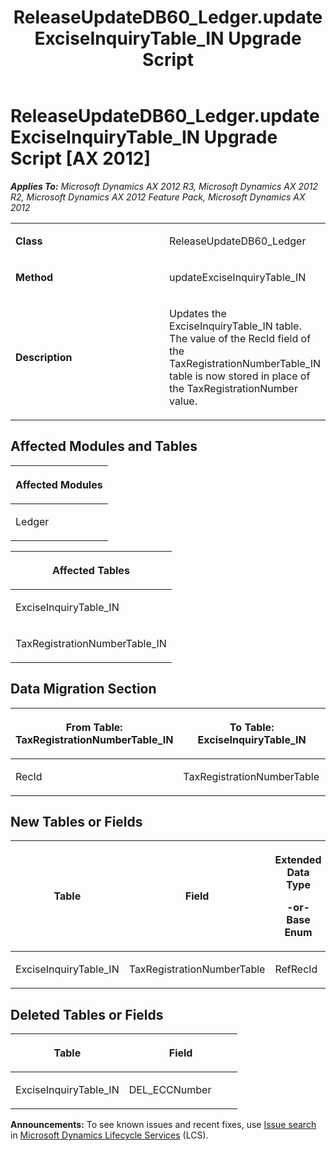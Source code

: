 ﻿---
title: ReleaseUpdateDB60_Ledger.updateExciseInquiryTable_IN Upgrade Script
TOCTitle: ReleaseUpdateDB60_Ledger.updateExciseInquiryTable_IN Upgrade Script
ms:assetid: de3cd0d1-fbbf-7643-82fe-f7dd65e26eb6
ms:mtpsurl: https://msdn.microsoft.com/en-us/library/JJ737230(v=AX.60)
ms:contentKeyID: 49711672
ms.date: 05/18/2015
mtps_version: v=AX.60
---

# ReleaseUpdateDB60\_Ledger.updateExciseInquiryTable\_IN Upgrade Script [AX 2012]


_**Applies To:** Microsoft Dynamics AX 2012 R3, Microsoft Dynamics AX 2012 R2, Microsoft Dynamics AX 2012 Feature Pack, Microsoft Dynamics AX 2012_

<table>
<colgroup>
<col style="width: 50%" />
<col style="width: 50%" />
</colgroup>
<tbody>
<tr class="odd">
<td><p><strong>Class</strong></p></td>
<td><p>ReleaseUpdateDB60_Ledger</p></td>
</tr>
<tr class="even">
<td><p><strong>Method</strong></p></td>
<td><p>updateExciseInquiryTable_IN</p></td>
</tr>
<tr class="odd">
<td><p><strong>Description</strong></p></td>
<td><p>Updates the ExciseInquiryTable_IN table. The value of the RecId field of the TaxRegistrationNumberTable_IN table is now stored in place of the TaxRegistrationNumber value.</p></td>
</tr>
</tbody>
</table>


## Affected Modules and Tables

<table>
<colgroup>
<col style="width: 100%" />
</colgroup>
<thead>
<tr class="header">
<th><p>Affected Modules</p></th>
</tr>
</thead>
<tbody>
<tr class="odd">
<td><p>Ledger</p></td>
</tr>
</tbody>
</table>


<table>
<colgroup>
<col style="width: 100%" />
</colgroup>
<thead>
<tr class="header">
<th><p>Affected Tables</p></th>
</tr>
</thead>
<tbody>
<tr class="odd">
<td><p>ExciseInquiryTable_IN</p></td>
</tr>
<tr class="even">
<td><p>TaxRegistrationNumberTable_IN</p></td>
</tr>
</tbody>
</table>


## Data Migration Section

<table>
<colgroup>
<col style="width: 50%" />
<col style="width: 50%" />
</colgroup>
<thead>
<tr class="header">
<th><p>From Table: TaxRegistrationNumberTable_IN</p></th>
<th><p>To Table: ExciseInquiryTable_IN</p></th>
</tr>
</thead>
<tbody>
<tr class="odd">
<td><p>RecId</p></td>
<td><p>TaxRegistrationNumberTable</p></td>
</tr>
</tbody>
</table>


## New Tables or Fields

<table>
<colgroup>
<col style="width: 33%" />
<col style="width: 33%" />
<col style="width: 33%" />
</colgroup>
<thead>
<tr class="header">
<th><p>Table</p></th>
<th><p>Field</p></th>
<th><p>Extended Data Type</p>
<p>-or- Base Enum</p></th>
</tr>
</thead>
<tbody>
<tr class="odd">
<td><p>ExciseInquiryTable_IN</p></td>
<td><p>TaxRegistrationNumberTable</p></td>
<td><p>RefRecId</p></td>
</tr>
</tbody>
</table>


## Deleted Tables or Fields

<table>
<colgroup>
<col style="width: 50%" />
<col style="width: 50%" />
</colgroup>
<thead>
<tr class="header">
<th><p>Table</p></th>
<th><p>Field</p></th>
</tr>
</thead>
<tbody>
<tr class="odd">
<td><p>ExciseInquiryTable_IN</p></td>
<td><p>DEL_ECCNumber</p></td>
</tr>
</tbody>
</table>

  
**Announcements:** To see known issues and recent fixes, use [Issue search](http://go.microsoft.com/fwlink/?linkid=389258) in [Microsoft Dynamics Lifecycle Services](http://go.microsoft.com/fwlink/?linkid=306505) (LCS).

